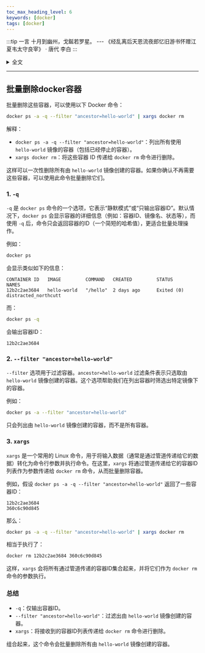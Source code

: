 ```yaml
---
toc_max_heading_level: 6
keywords: [docker]
tags: [docker]
---
```


:::tip 一言
十月到幽州，戈鋋若罗星。 --- 《经乱离后天恩流夜郎忆旧游书怀赠江夏韦太守良宰》 · 唐代 李白
:::

<details>
  <summary>全文</summary>
天上白玉京，十二楼五城。仙人抚我顶，结发受长生。</br>误逐世间乐，颇穷理乱情。九十六圣君，浮云挂空名。</br>天地赌一掷，未能忘战争。试涉霸王略，将期轩冕荣。</br>时命乃大谬，弃之海上行。学剑翻自哂，为文竟何成。</br>剑非万人敌，文窃四海声。儿戏不足道，五噫出西京。</br>临当欲去时，慷慨泪沾缨。叹君倜傥才，标举冠群英。</br>开筵引祖帐，慰此远徂征。鞍马若浮云，送余骠骑亭。</br>歌钟不尽意，白日落昆明。十月到幽州，戈鋋若罗星。</br>君王弃北海，扫地借长鲸。呼吸走百川，燕然可摧倾。</br>心知不得语，却欲栖蓬瀛。弯弧惧天狼，挟矢不敢张。</br>揽涕黄金台，呼天哭昭王。无人贵骏骨，騄耳空腾骧。</br>乐毅倘再生，于今亦奔亡。蹉跎不得意，驱马还贵乡。</br>逢君听弦歌，肃穆坐华堂。百里独太古，陶然卧羲皇。</br>征乐昌乐馆，开筵列壶觞。贤豪间青娥，对烛俨成行。</br>醉舞纷绮席，清歌绕飞梁。欢娱未终朝，秩满归咸阳。</br>祖道拥万人，供帐遥相望。一别隔千里，荣枯异炎凉。</br>炎凉几度改，九土中横溃。汉甲连胡兵，沙尘暗云海。</br>草木摇杀气，星辰无光彩。白骨成丘山，苍生竟何罪。</br>函关壮帝居，国命悬哥舒。长戟三十万，开门纳凶渠。</br>公卿如犬羊，忠谠醢与菹。二圣出游豫，两京遂丘墟。</br>帝子许专征，秉旄控强楚。节制非桓文，军师拥熊虎。</br>人心失去就，贼势腾风雨。惟君固房陵，诚节冠终古。</br>仆卧香炉顶，餐霞漱瑶泉。门开九江转，枕下五湖连。</br>半夜水军来，浔阳满旌旃。空名适自误，迫胁上楼船。</br>徒赐五百金，弃之若浮烟。辞官不受赏，翻谪夜郎天。</br>夜郎万里道，西上令人老。扫荡六合清，仍为负霜草。</br>日月无偏照，何由诉苍昊。良牧称神明，深仁恤交道。</br>一忝青云客，三登黄鹤楼。顾惭祢处士，虚对鹦鹉洲。</br>樊山霸气尽，寥落天地秋。江带峨眉雪，川横三峡流。</br>万舸此中来，连帆过扬州。送此万里目，旷然散我愁。</br>纱窗倚天开，水树绿如发。窥日畏衔山，促酒喜得月。</br>吴娃与越艳，窈窕夸铅红。呼来上云梯，含笑出帘栊。</br>对客小垂手，罗衣舞春风。宾跪请休息，主人情未极。</br>览君荆山作，江鲍堪动色。清水出芙蓉，天然去雕饰。</br>逸兴横素襟，无时不招寻。朱门拥虎士，列戟何森森。</br>剪凿竹石开，萦流涨清深。登台坐水阁，吐论多英音。</br>片辞贵白璧，一诺轻黄金。谓我不愧君，青鸟明丹心。</br>五色云间鹊，飞鸣天上来。传闻赦书至，却放夜郎回。</br>暖气变寒谷，炎烟生死灰。君登凤池去，忽弃贾生才。</br>桀犬尚吠尧，匈奴笑千秋。中夜四五叹，常为大国忧。</br>旌旆夹两山，黄河当中流。连鸡不得进，饮马空夷犹。</br>安得羿善射，一箭落旄头。
</details>


---

## 批量删除docker容器

批量删除这些容器，可以使用以下 Docker 命令：

```bash
docker ps -a -q --filter "ancestor=hello-world" | xargs docker rm
```

解释：

- `docker ps -a -q --filter "ancestor=hello-world"`：列出所有使用 `hello-world` 镜像的容器（包括已经停止的容器）。
- `xargs docker rm`：将这些容器 ID 传递给 `docker rm` 命令进行删除。

这样可以一次性删除所有由 `hello-world` 镜像创建的容器。如果你确认不再需要这些容器，可以使用此命令批量删除它们。

### 1. `-q`

`-q` 是 `docker ps` 命令的一个选项，它表示“静默模式”或“只输出容器ID”。默认情况下，`docker ps` 会显示容器的详细信息（例如：容器ID、镜像名、状态等），而使用 `-q` 后，命令只会返回容器的ID（一个简短的哈希值），更适合批量处理操作。

例如：

```bash
docker ps
```

会显示类似如下的信息：

```
CONTAINER ID   IMAGE         COMMAND   CREATED         STATUS        NAMES
12b2c2ae3684   hello-world   "/hello"  2 days ago      Exited (0)    distracted_northcutt
```

而：

```bash
docker ps -q
```

会输出容器ID：

```
12b2c2ae3684
```

### 2. `--filter "ancestor=hello-world"`

`--filter` 选项用于过滤容器。`ancestor=hello-world` 过滤条件表示只选取由 `hello-world` 镜像创建的容器。这个选项帮助我们在列出容器时筛选出特定镜像下的容器。

例如：

```bash
docker ps -a --filter "ancestor=hello-world"
```

只会列出由 `hello-world` 镜像创建的容器，而不是所有容器。

### 3. `xargs`

`xargs` 是一个常用的 Linux 命令，用于将输入数据（通常是通过管道传递给它的数据）转化为命令行参数并执行命令。在这里，`xargs` 将通过管道传递给它的容器ID列表作为参数传递给 `docker rm` 命令，从而批量删除容器。

例如，假设 `docker ps -a -q --filter "ancestor=hello-world"` 返回了一些容器ID：

```
12b2c2ae3684
360c6c90d845
```

那么：

```bash
docker ps -a -q --filter "ancestor=hello-world" | xargs docker rm
```

相当于执行了：

```bash
docker rm 12b2c2ae3684 360c6c90d845
```

这样，`xargs` 会将所有通过管道传递的容器ID集合起来，并将它们作为 `docker rm` 命令的参数执行。

### 总结

- `-q`：仅输出容器ID。
- `--filter "ancestor=hello-world"`：过滤出由 `hello-world` 镜像创建的容器。
- `xargs`：将接收到的容器ID列表传递给 `docker rm` 命令进行删除。

组合起来，这个命令会批量删除所有由 `hello-world` 镜像创建的容器。